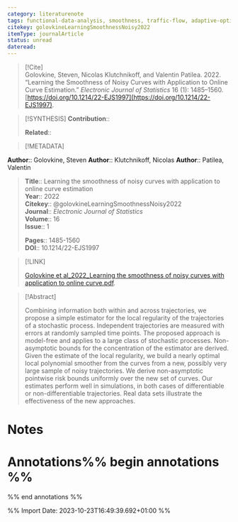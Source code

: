 ```yaml
---
category: literaturenote
tags: functional-data-analysis, smoothness, traffic-flow, adaptive-optimal-smoothing
citekey: golovkineLearningSmoothnessNoisy2022
itemType: journalArticle
status: unread  
dateread:  
---
```


> [!Cite]  
> Golovkine, Steven, Nicolas Klutchnikoff, and Valentin Patilea. 2022. “Learning the Smoothness of Noisy Curves with Application to Online Curve Estimation.” _Electronic Journal of Statistics_ 16 (1): 1485–1560. [https://doi.org/10.1214/22-EJS1997](https://doi.org/10.1214/22-EJS1997).

> [!SYNTHESIS] 
>**Contribution**::
>
>**Related**:: 
>

> [!METADATA]  
>
**Author**:: Golovkine, Steven
**Author**:: Klutchnikoff, Nicolas
**Author**:: Patilea, Valentin<br>
> **Title**:: Learning the smoothness of noisy curves with application to online curve estimation    
> **Year**:: 2022     
> **Citekey**:: @golovkineLearningSmoothnessNoisy2022    
>**Journal**:: *Electronic Journal of Statistics*    
>**Volume**:: 16    
>**Issue**:: 1     
>    
>    
>     
> **Pages**:: 1485-1560    
>**DOI**:: 10.1214/22-EJS1997    
>

> [!LINK] 
>
> [Golovkine et al_2022_Learning the smoothness of noisy curves with application to online curve.pdf](file:///Users/steven/Library/CloudStorage/GoogleDrive-steven.golovkine@ul.ie/My%20Drive/bibliography/Electronic%20Journal%20of%20Statistics/2022/Golovkine%20et%20al_2022_Learning%20the%20smoothness%20of%20noisy%20curves%20with%20application%20to%20online%20curve.pdf).

>[!Abstract]
>
>Combining information both within and across trajectories, we propose a simple estimator for the local regularity of the trajectories of a stochastic process. Independent trajectories are measured with errors at randomly sampled time points. The proposed approach is model-free and applies to a large class of stochastic processes. Non-asymptotic bounds for the concentration of the estimator are derived. Given the estimate of the local regularity, we build a nearly optimal local polynomial smoother from the curves from a new, possibly very large sample of noisy trajectories. We derive non-asymptotic pointwise risk bounds uniformly over the new set of curves. Our estimates perform well in simulations, in both cases of differentiable or non-differentiable trajectories. Real data sets illustrate the effectiveness of the new approaches.
>>


# Notes<br>
# Annotations%% begin annotations %%  
 
  
%% end annotations %%

%% Import Date: 2023-10-23T16:49:39.692+01:00 %%
